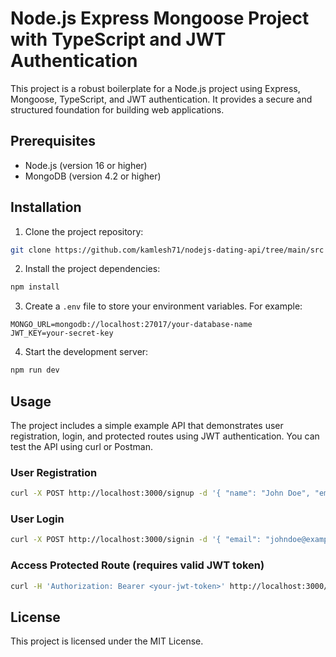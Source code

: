 # Node.js Express Mongoose Project with TypeScript and JWT Authentication

This project is a robust boilerplate for a Node.js project using Express, Mongoose, TypeScript, and JWT authentication. It provides a secure and structured foundation for building web applications.

## Prerequisites

- Node.js (version 16 or higher)
- MongoDB (version 4.2 or higher)

## Installation

1. Clone the project repository:
```bash
git clone https://github.com/kamlesh71/nodejs-dating-api/tree/main/src
```

2. Install the project dependencies:
```bash
npm install
```

3. Create a `.env` file to store your environment variables. For example:
```
MONGO_URL=mongodb://localhost:27017/your-database-name
JWT_KEY=your-secret-key
```

4. Start the development server:
```bash
npm run dev
```

## Usage

The project includes a simple example API that demonstrates user registration, login, and protected routes using JWT authentication. You can test the API using curl or Postman.

### User Registration

```bash
curl -X POST http://localhost:3000/signup -d '{ "name": "John Doe", "email": "johndoe@example.com", "password": "password123" }'
```

### User Login

```bash
curl -X POST http://localhost:3000/signin -d '{ "email": "johndoe@example.com", "password": "password123" }'
```

### Access Protected Route (requires valid JWT token)

```bash
curl -H 'Authorization: Bearer <your-jwt-token>' http://localhost:3000/protected
```

## License

This project is licensed under the MIT License.